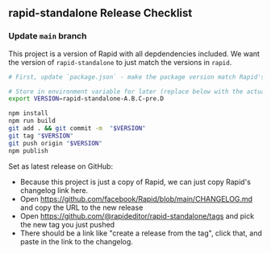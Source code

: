 ## **rapid-standalone** Release Checklist


### Update `main` branch

This project is a version of Rapid with all depdendencies included.
We want the version of `rapid-standalone` to just match the versions in `rapid`.

```bash
# First, update `package.json` - make the package version match Rapid's version

# Store in environment variable for later (replace below with the actual version)
export VERSION=rapid-standalone-A.B.C-pre.D

npm install
npm run build
git add . && git commit -m  "$VERSION"
git tag "$VERSION"
git push origin "$VERSION"
npm publish

```

Set as latest release on GitHub:
- Because this project is just a copy of Rapid, we can just copy Rapid's changelog link here.
- Open https://github.com/facebook/Rapid/blob/main/CHANGELOG.md and copy the URL to the new release
- Open https://github.com/@rapideditor/rapid-standalone/tags and pick the new tag you just pushed
- There should be a link like "create a release from the tag", click that, and paste in the link to the changelog.
